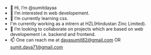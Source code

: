 - 👋 Hi, I’m @sumitdayaa
- 👀 I’m interested in web developement.
- 🌱 I’m currently learning css.
- I'm currently working as a intrern at HZL(Hindustan Zinc Limited).
- 💞️ I’m looking to collaborate on projects which are based on web developement i.e. backend and frontend.
- 📫 One can reach me at dayasumit82@gmail.com OR sumit.daya71@gmail.com

<!---
sumitdayaa/sumitdayaa is a ✨ special ✨ repository because its `README.md` (this file) appears on your GitHub profile.
You can click the Preview link to take a look at your changes.
--->

